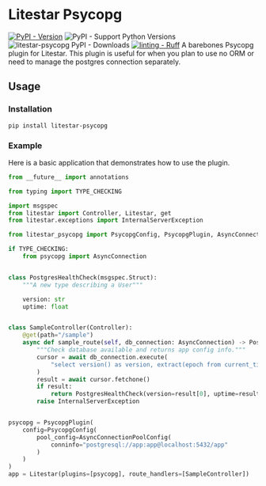 # Litestar Psycopg

[![PyPI - Version](https://img.shields.io/pypi/v/litestar-psycopg?labelColor=202235&color=edb641&logo=python&logoColor=edb641)](https://badge.fury.io/py/litestar-psycopg) ![PyPI - Support Python Versions](https://img.shields.io/pypi/pyversions/litestar-psycopg?labelColor=202235&color=edb641&logo=python&logoColor=edb641) ![litestar-psycopg PyPI - Downloads](https://img.shields.io/pypi/dm/litestar-psycopg?logo=python&label=package%20downloads&labelColor=202235&color=edb641&logoColor=edb641) [![linting - Ruff](https://img.shields.io/endpoint?url=https://raw.githubusercontent.com/charliermarsh/ruff/main/assets/badge/v2.json&labelColor=202235)](https://github.com/astral-sh/ruff)
A barebones Psycopg plugin for Litestar. This plugin is useful for when you plan to use no ORM or need to manage the postgres connection separately.

## Usage

### Installation

```shell
pip install litestar-psycopg
```

### Example

Here is a basic application that demonstrates how to use the plugin.

```python
from __future__ import annotations

from typing import TYPE_CHECKING

import msgspec
from litestar import Controller, Litestar, get
from litestar.exceptions import InternalServerException

from litestar_psycopg import PsycopgConfig, PsycopgPlugin, AsyncConnectionPoolConfig

if TYPE_CHECKING:
    from psycopg import AsyncConnection


class PostgresHealthCheck(msgspec.Struct):
    """A new type describing a User"""

    version: str
    uptime: float


class SampleController(Controller):
    @get(path="/sample")
    async def sample_route(self, db_connection: AsyncConnection) -> PostgresHealthCheck:
        """Check database available and returns app config info."""
        cursor = await db_connection.execute(
            "select version() as version, extract(epoch from current_timestamp - pg_postmaster_start_time()) as uptime",
        )
        result = await cursor.fetchone()
        if result:
            return PostgresHealthCheck(version=result[0], uptime=result[1])
        raise InternalServerException


psycopg = PsycopgPlugin(
    config=PsycopgConfig(
        pool_config=AsyncConnectionPoolConfig(
            conninfo="postgresql://app:app@localhost:5432/app"
        )
    )
)
app = Litestar(plugins=[psycopg], route_handlers=[SampleController])
```
